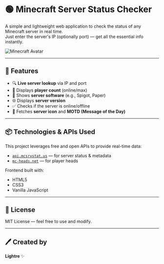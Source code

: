 # 🟢 Minecraft Server Status Checker

A simple and lightweight web application to check the status of any Minecraft server in real time.  
Just enter the server's IP (optionally port) — get all the essential info instantly.

![Minecraft Avatar](https://mc-heads.net/avatar/MHF_Steve/100)

---

## 🚀 Features

- 🔍 **Live server lookup** via IP and port
- 👥 Displays **player count** (online/max)
- 🧠 Shows **server software** (e.g., Spigot, Paper)
- 🌐 Displays **server version**
- ✅ Checks if the server is online/offline
- 📸 Fetches **server icon** and **MOTD (Message of the Day)**

---

## 📦 Technologies & APIs Used

This project leverages free and open APIs to provide real-time data:

- [`api.mcsrvstat.us`](https://api.mcsrvstat.us/) — for server status & metadata  
- [`mc-heads.net`](https://mc-heads.net/) — for player heads

Frontend built with:
- HTML5
- CSS3
- Vanilla JavaScript

---

## 🧾 License

MIT License — feel free to use and modify.

---

## 🖊️ Created by

**Lightre** ✨